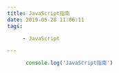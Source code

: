 ```yaml
---
title: JavaScript指南
date: 2019-05-28 11:06:11
tags:

     - JavaScript

---
```


```js
      console.log('JavaScript指南')
```